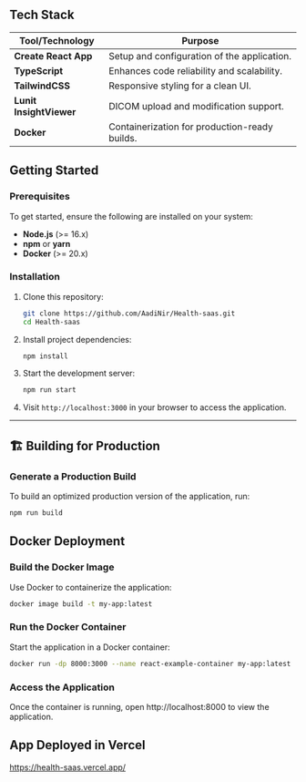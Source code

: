 ## Tech Stack  

| Tool/Technology       | Purpose                               |
|------------------------|---------------------------------------|
| **Create React App**   | Setup and configuration of the application. |
| **TypeScript**         | Enhances code reliability and scalability. |
| **TailwindCSS**        | Responsive styling for a clean UI.   |
| **Lunit InsightViewer**| DICOM upload and modification support. |
| **Docker**             | Containerization for production-ready builds. |

## Getting Started  

### Prerequisites  

To get started, ensure the following are installed on your system:  

- **Node.js** (>= 16.x)  
- **npm** or **yarn**  
- **Docker** (>= 20.x)  

### Installation  

1. Clone this repository:  
    ```bash
    git clone https://github.com/AadiNir/Health-saas.git
    cd Health-saas
    ```
2. Install project dependencies:  
    ```bash
    npm install
    ```

3. Start the development server:  
    ```bash
    npm run start
    ```

4. Visit `http://localhost:3000` in your browser to access the application.

---

## 🏗️ Building for Production  

### Generate a Production Build  

To build an optimized production version of the application, run:  
```bash
npm run build
```

##  Docker Deployment
### Build the Docker Image
Use Docker to containerize the application:
```bash
docker image build -t my-app:latest 
```
### Run the Docker Container
Start the application in a Docker container:
```bash
docker run -dp 8000:3000 --name react-example-container my-app:latest
```
### Access the Application
Once the container is running, open http://localhost:8000 to view the application.

## App Deployed in Vercel
https://health-saas.vercel.app/
